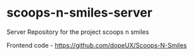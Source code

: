 # scoops-n-smiles-server
Server Repository for the project scoops n smiles

Frontend code - https://github.com/dopeUX/Scoops-N-Smiles

